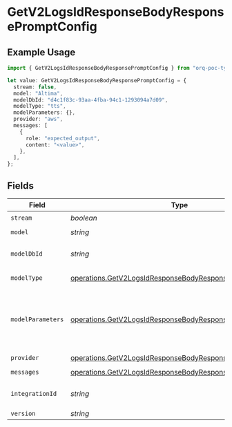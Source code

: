 # GetV2LogsIdResponseBodyResponsePromptConfig

## Example Usage

```typescript
import { GetV2LogsIdResponseBodyResponsePromptConfig } from "orq-poc-typescript-multi-env-version/models/operations";

let value: GetV2LogsIdResponseBodyResponsePromptConfig = {
  stream: false,
  model: "Altima",
  modelDbId: "d4c1f83c-93aa-4fba-94c1-1293094a7d09",
  modelType: "tts",
  modelParameters: {},
  provider: "aws",
  messages: [
    {
      role: "expected_output",
      content: "<value>",
    },
  ],
};
```

## Fields

| Field                                                                                                                                  | Type                                                                                                                                   | Required                                                                                                                               | Description                                                                                                                            |
| -------------------------------------------------------------------------------------------------------------------------------------- | -------------------------------------------------------------------------------------------------------------------------------------- | -------------------------------------------------------------------------------------------------------------------------------------- | -------------------------------------------------------------------------------------------------------------------------------------- |
| `stream`                                                                                                                               | *boolean*                                                                                                                              | :heavy_check_mark:                                                                                                                     | N/A                                                                                                                                    |
| `model`                                                                                                                                | *string*                                                                                                                               | :heavy_check_mark:                                                                                                                     | N/A                                                                                                                                    |
| `modelDbId`                                                                                                                            | *string*                                                                                                                               | :heavy_check_mark:                                                                                                                     | The id of the resource                                                                                                                 |
| `modelType`                                                                                                                            | [operations.GetV2LogsIdResponseBodyResponseModelType](../../models/operations/getv2logsidresponsebodyresponsemodeltype.md)             | :heavy_check_mark:                                                                                                                     | The type of the model                                                                                                                  |
| `modelParameters`                                                                                                                      | [operations.GetV2LogsIdResponseBodyResponseModelParameters](../../models/operations/getv2logsidresponsebodyresponsemodelparameters.md) | :heavy_check_mark:                                                                                                                     | Model Parameters: Not all parameters apply to every model                                                                              |
| `provider`                                                                                                                             | [operations.GetV2LogsIdResponseBodyResponseProvider](../../models/operations/getv2logsidresponsebodyresponseprovider.md)               | :heavy_check_mark:                                                                                                                     | N/A                                                                                                                                    |
| `messages`                                                                                                                             | [operations.GetV2LogsIdResponseBodyResponseMessages](../../models/operations/getv2logsidresponsebodyresponsemessages.md)[]             | :heavy_check_mark:                                                                                                                     | N/A                                                                                                                                    |
| `integrationId`                                                                                                                        | *string*                                                                                                                               | :heavy_minus_sign:                                                                                                                     | The id of the resource                                                                                                                 |
| `version`                                                                                                                              | *string*                                                                                                                               | :heavy_minus_sign:                                                                                                                     | N/A                                                                                                                                    |